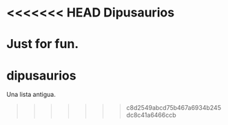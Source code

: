 <<<<<<< HEAD
Dipusaurios
===========

Just for fun.
=======
dipusaurios
===========

Una lista antigua.
>>>>>>> c8d2549abcd75b467a6934b245dc8c41a6466ccb
